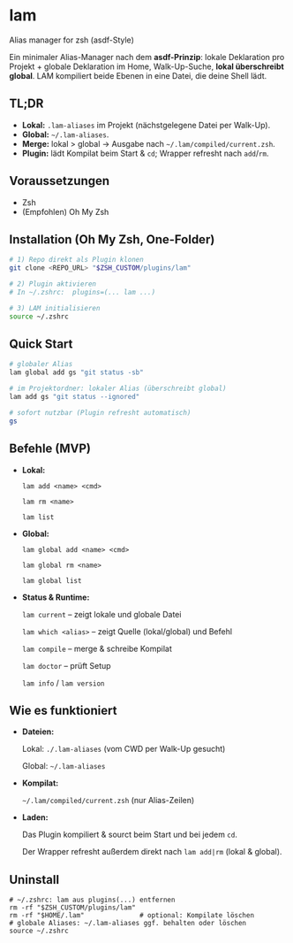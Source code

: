 # lam
Alias manager for zsh (asdf-Style)

Ein minimaler Alias-Manager nach dem **asdf-Prinzip**: lokale Deklaration pro Projekt + globale Deklaration im Home, Walk-Up-Suche, **lokal überschreibt global**. LAM kompiliert beide Ebenen in eine Datei, die deine Shell lädt.

## TL;DR
- **Lokal:** `.lam-aliases` im Projekt (nächstgelegene Datei per Walk-Up).
- **Global:** `~/.lam-aliases`.
- **Merge:** lokal > global → Ausgabe nach `~/.lam/compiled/current.zsh`.
- **Plugin:** lädt Kompilat beim Start & `cd`; Wrapper refresht nach `add`/`rm`.

## Voraussetzungen
- Zsh
- (Empfohlen) Oh My Zsh

## Installation (Oh My Zsh, One-Folder)
```zsh
# 1) Repo direkt als Plugin klonen
git clone <REPO_URL> "$ZSH_CUSTOM/plugins/lam"

# 2) Plugin aktivieren
# In ~/.zshrc:  plugins=(... lam ...)

# 3) LAM initialisieren
source ~/.zshrc
```

## Quick Start

```zsh
# globaler Alias
lam global add gs "git status -sb"

# im Projektordner: lokaler Alias (überschreibt global)
lam add gs "git status --ignored"

# sofort nutzbar (Plugin refresht automatisch)
gs
```

## Befehle (MVP)

- **Lokal:**

  `lam add <name> <cmd>`

  `lam rm <name>`

  `lam list`

- **Global:**

  `lam global add <name> <cmd>`

  `lam global rm <name>`

  `lam global list`

- **Status & Runtime:**

  `lam current` – zeigt lokale und globale Datei

  `lam which <alias>` – zeigt Quelle (lokal/global) und Befehl

  `lam compile` – merge & schreibe Kompilat

  `lam doctor` – prüft Setup

  `lam info` / `lam version`


## Wie es funktioniert

- **Dateien:**

  Lokal: `./.lam-aliases` (vom CWD per Walk-Up gesucht)

  Global: `~/.lam-aliases`

- **Kompilat:**

  `~/.lam/compiled/current.zsh` (nur Alias-Zeilen)

- **Laden:**

  Das Plugin kompiliert & sourct beim Start und bei jedem `cd`.

  Der Wrapper refresht außerdem direkt nach `lam add|rm` (lokal & global).


## Uninstall

```
# ~/.zshrc: lam aus plugins(...) entfernen
rm -rf "$ZSH_CUSTOM/plugins/lam"
rm -rf "$HOME/.lam"              # optional: Kompilate löschen
# globale Aliases: ~/.lam-aliases ggf. behalten oder löschen
source ~/.zshrc

```
